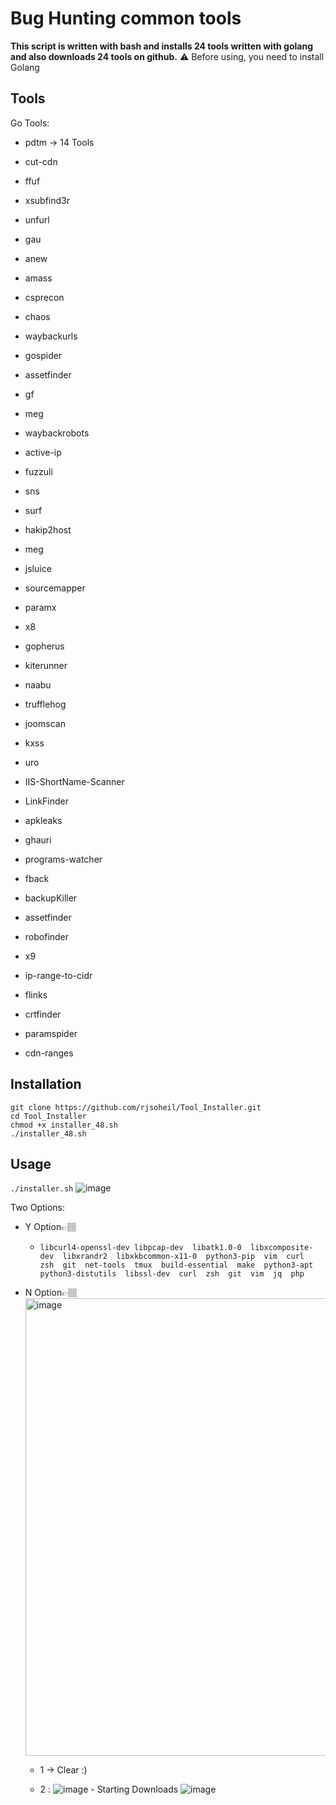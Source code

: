 # Bug Hunting common tools
**This script is written with bash and installs 24 tools written with golang and also downloads 24 tools on github.**
⚠️ Before using, you need to install Golang
## Tools

Go Tools:
- pdtm -> 14 Tools
- cut-cdn
- ffuf
- xsubfind3r
- unfurl
- gau
- anew
- amass
- csprecon
- chaos
- waybackurls
- gospider
- assetfinder
- gf
- meg
- waybackrobots
- active-ip
- fuzzuli
- sns
- surf
- hakip2host
- meg
- jsluice
- sourcemapper

- paramx
- x8
- gopherus
- kiterunner
- naabu
- trufflehog
- joomscan
- kxss
- uro
- IIS-ShortName-Scanner
- LinkFinder
- apkleaks
- ghauri
- programs-watcher
- fback
- backupKiller
- assetfinder
- robofinder
- x9
- ip-range-to-cidr
- flinks
- crtfinder
- paramspider
- cdn-ranges

## Installation

```
git clone https://github.com/rjsoheil/Tool_Installer.git
cd Tool_Installer
chmod +x installer_48.sh
./installer_48.sh
```

## Usage
```./installer.sh```
![image](https://github.com/rjsoheil/Tool_Installer/assets/86692314/9fee7abb-1622-4e3b-891d-5e6fed827d29)

Two Options:
- Y  Option👉🏽
	- ```libcurl4-openssl-dev libpcap-dev  libatk1.0-0  libxcomposite-dev  libxrandr2  libxkbcommon-x11-0  python3-pip  vim  curl  zsh  git  net-tools  tmux  build-essential  make  python3-apt  python3-distutils  libssl-dev  curl  zsh  git  vim  jq  php```

- N Option👉🏽
  <img width="732" alt="image" src="https://github.com/rjsoheil/Tool_Installer/assets/86692314/d769c472-b697-4274-8436-2ddab1e0ddf4">

   - 1 -> Clear :)

   - 2 :
       ![image](https://github.com/rjsoheil/Tool_Installer/assets/86692314/facc4cac-5dbc-43cd-a84f-cf70bd8f3db8)
	     - Starting Downloads
       ![image](https://github.com/rjsoheil/Tool_Installer/assets/86692314/d7e1acc2-aee8-4263-94d4-25f4ff5bbaaf)

